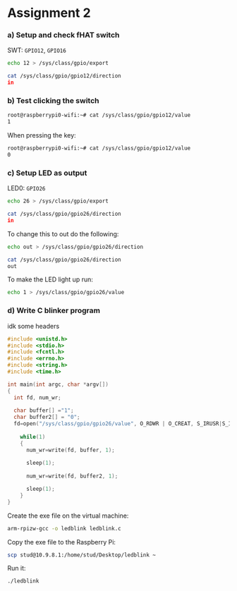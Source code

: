 # Assignment 2

### 

### a) Setup and check fHAT switch

SWT: ``GPIO12``, ``GPIO16``

``` bash
echo 12 > /sys/class/gpio/export
```

``` bash
cat /sys/class/gpio/gpio12/direction
in
```

### b) Test clicking the switch

``` bash
root@raspberrypi0-wifi:~# cat /sys/class/gpio/gpio12/value     
1
```

When pressing the key:

``` bash
root@raspberrypi0-wifi:~# cat /sys/class/gpio/gpio12/value
0
```

### c) Setup LED as output

LED0: ``GPIO26``

``` bash
echo 26 > /sys/class/gpio/export
```

``` bash
cat /sys/class/gpio/gpio26/direction
in
```

To change this to out do the following:

``` bash
echo out > /sys/class/gpio/gpio26/direction
```

``` bash
cat /sys/class/gpio/gpio26/direction
out
```

To make the LED light up run:

``` bash
echo 1 > /sys/class/gpio/gpio26/value
```

### d) Write C blinker program

idk some headers

``` c
#include <unistd.h>
#include <stdio.h>
#include <fcntl.h>
#include <errno.h>
#include <string.h>
#include <time.h>

int main(int argc, char *argv[])
{
  int fd, num_wr;
  
  char buffer[] ="1";
  char buffer2[] = "0";
  fd=open("/sys/class/gpio/gpio26/value", O_RDWR | O_CREAT, S_IRUSR|S_IWUSR);
  
    while(1)
    {
      num_wr=write(fd, buffer, 1);
      
      sleep(1);
      
      num_wr=write(fd, buffer2, 1);

      sleep(1);
    }
}

```
Create the exe file on the virtual machine:

``` bash
arm-rpizw-gcc -o ledblink ledblink.c
```

Copy the exe file to the Raspberry Pi:

``` bash
scp stud@10.9.8.1:/home/stud/Desktop/ledblink ~
```

Run it:
``` bash
./ledblink
```


